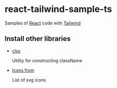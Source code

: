# react-tailwind-sample-ts

Samples of [React](https://react.dev/) code with [Tailwind](https://tailwindcss.com/)



## Install other libraries

- [clsx](https://github.com/lukeed/clsx)

  Utility for constructing className

- [Icons from](https://icons.radix-ui.com/)

  List of svg icons